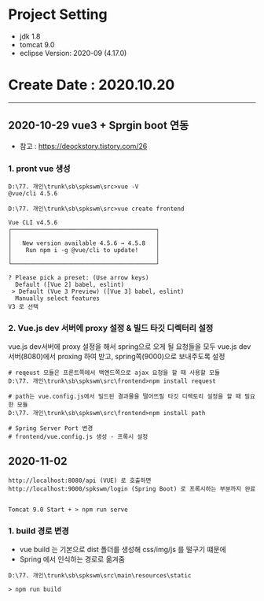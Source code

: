 # Project Setting
 - jdk 1.8
 - tomcat 9.0
 - eclipse Version: 2020-09 (4.17.0)


# Create Date : 2020.10.20


------------------------------------------------------------
## 2020-10-29 vue3 + Sprgin boot 연동
 - 참고 : https://deockstory.tistory.com/26

### 1. pront vue 생성

```
D:\77. 개인\trunk\sb\spkswm\src>vue -V
@vue/cli 4.5.6

D:\77. 개인\trunk\sb\spkswm\src>vue create frontend

Vue CLI v4.5.6
┌─────────────────────────────────────────┐
│                                         │
│   New version available 4.5.6 → 4.5.8   │
│    Run npm i -g @vue/cli to update!     │
│                                         │
└─────────────────────────────────────────┘

? Please pick a preset: (Use arrow keys)
  Default ([Vue 2] babel, eslint)
 > Default (Vue 3 Preview) ([Vue 3] babel, eslint)
  Manually select features
V3 로 선택
```

### 2. Vue.js dev 서버에 proxy 설정 & 빌드 타깃 디렉터리 설정
 vue.js dev서버에 proxy 설정을 해서 spring으로 오게 될 요청들을 모두 vue.js dev서버(8080)에서 proxing 하여 받고, spring쪽(9000)으로 보내주도록 설정

```
# reqeust 모듈은 프론트쪽에서 백엔드쪽으로 ajax 요청을 할 때 사용할 모듈
D:\77. 개인\trunk\sb\spkswm\src\frontend>npm install request

# path는 vue.config.js에서 빌드된 결과물을 떨어뜨릴 타깃 디렉토리 설정을 할 때 필요한 모듈
D:\77. 개인\trunk\sb\spkswm\src\frontend>npm install path

# Spring Server Port 변경
# frontend/vue.config.js 생성 - 프록시 설정

```


## 2020-11-02
```
http://localhost:8080/api (VUE) 로 호출하면
http://localhost:9000/spkswm/login (Spring Boot) 로 프록시하는 부분까지 완료


Tomcat 9.0 Start + > npm run serve
```

### 1. build 경로 변경
 - vue build 는 기본으로 dist 폴더를 생성해 css/img/js 를 떨구기 떄문에
 - Spring 에서 인식하는 경로로 옮겨줌

 ```
 D:\77. 개인\trunk\sb\spkswm\src\main\resources\static

 > npm run build

 ```



